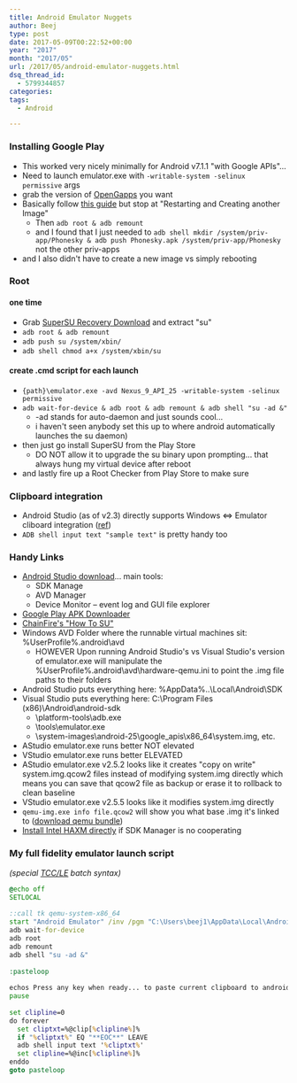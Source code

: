 ```yaml
---
title: Android Emulator Nuggets
author: Beej
type: post
date: 2017-05-09T00:22:52+00:00
year: "2017"
month: "2017/05"
url: /2017/05/android-emulator-nuggets.html
dsq_thread_id:
  - 5799344857
categories:
tags:
  - Android

---
```

### Installing Google Play

  * This worked very nicely minimally for Android v7.1.1 "with Google APIs"...
    <!--more-->
  * Need to launch emulator.exe with `-writable-system -selinux permissive` args
  * grab the version of [OpenGapps][1] you want
  * Basically follow [this guide][2] but stop at "Restarting and Creating another Image" 
      * Then `adb root & adb remount`
      * and I found that I just needed to `adb shell mkdir /system/priv-app/Phonesky & adb push Phonesky.apk /system/priv-app/Phonesky` not the other priv-apps
  * and I also didn't have to create a new image vs simply rebooting

### Root

#### one time

  * Grab [SuperSU Recovery Download][3] and extract "su"
  * `adb root & adb remount`
  * `adb push su /system/xbin/`
  * `adb shell chmod a+x /system/xbin/su`

#### create .cmd script for each launch

  * `{path}\emulator.exe -avd Nexus_9_API_25 -writable-system -selinux permissive`
  * `adb wait-for-device & adb root & adb remount & adb shell "su -ad &"` 
      * -ad stands for auto-daemon and just sounds cool... 
      * i haven't seen anybody set this up to where android automatically launches the su daemon)
  * then just go install SuperSU from the Play Store 
      * DO NOT allow it to upgrade the su binary upon prompting... that always hung my virtual device after reboot
  * and lastly fire up a Root Checker from Play Store to make sure 

### Clipboard integration

  * Android Studio (as of v2.3) directly supports Windows <=> Emulator cliboard integration ([ref][4])
  * `ADB shell input text "sample text"` is pretty handy too

### Handy Links

  * [Android Studio download][5]... main tools: 
      * SDK Manage
      * AVD Manager
      * Device Monitor &#8211; event log and GUI file explorer
  * [Google Play APK Downloader][6]
  * [ChainFire's "How To SU"][7]
  * Windows AVD Folder where the runnable virtual machines sit: %UserProfile%&#46;android\avd 
      * HOWEVER Upon running Android Studio's vs Visual Studio's version of emulator.exe will manipulate the %UserProfile%&#46;android\avd\hardware-qemu.ini to point the .img file paths to their folders
  * Android Studio puts everything here: %AppData%&#46;.\Local\Android\SDK
  * Visual Studio puts everything here: C:\Program Files (x86)\Android\android-sdk 
      * \platform-tools\adb.exe
      * \tools\emulator.exe
      * \system-images\android-25\google\_apis\x86\_64\system.img, etc.
  * AStudio emulator.exe runs better NOT elevated
  * VStudio emulator.exe runs better ELEVATED
  * AStudio emulator.exe v2.5.2 looks like it creates "copy on write" system.img.qcow2 files instead of modifying system.img directly which means you can save that qcow2 file as backup or erase it to rollback to clean baseline
  * VStudio emulator.exe v2.5.5 looks like it modifies system.img directly
  * `qemu-img.exe info file.qcow2` will show you what base .img it's linked to ([download qemu bundle][8])
  * [Install Intel HAXM directly][9] if SDK Manager is no cooperating

### My full fidelity emulator launch script

_(special [TCC/LE][10] batch syntax)_

```cmd
@echo off
SETLOCAL 
    
::call tk qemu-system-x86_64
start "Android Emulator" /inv /pgm "C:\Users\beej1\AppData\Local\Android\sdk\emulator\emulator.exe" -avd Nexus_9_API_25 -writable-system -selinux permissive
adb wait-for-device
adb root
adb remount
adb shell "su -ad &"
    
:pasteloop
    
echos Press any key when ready... to paste current clipboard to android^r
pause
    
set clipline=0
do forever
  set cliptxt=%@clip[%clipline%]%
  if "%cliptxt%" EQ "**EOC**" LEAVE
  adb shell input text '%cliptxt%'
  set clipline=%@inc[%clipline%]%
enddo 
goto pasteloop
```

 [1]: https://opengapps.org/#downloadsection
 [2]: https://infosectrek.wordpress.com/2017/01/17/installing-the-google-play-store-app-apk-on-the-android-emulator/#comment-296
 [3]: www.supersu.com/download
 [4]: https://stackoverflow.com/a/42678005/813599
 [5]: https://developer.android.com/studio/index.html
 [6]: https://apps.evozi.com/apk-downloader/
 [7]: https://su.chainfire.eu/
 [8]: https://qemu.weilnetz.de/w64/
 [9]: https://software.intel.com/en-us/android/articles/intel-hardware-accelerated-execution-manager
 [10]: https://jpsoft.com/tccle-cmd-replacement.html